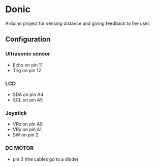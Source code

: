 # Donic
Arduino project for sensing distance and giving feedback to the user.
## Configuration
### Ultrasonic sensor
- Echo on pin 11
- Trig on pin 12

### LCD
- SDA on pin A4
- SCL on pin A5

### Joystick
- VRx on pin A0
- VRy on pin A1
- SW on pin 2


### DC MOTOR
- pin 3 (the cables go to a diode)